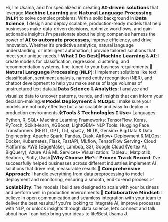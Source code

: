 Hi, I’m Usama, and I'm specialized in creating 𝗔𝗜-𝗱𝗿𝗶𝘃𝗲𝗻 𝘀𝗼𝗹𝘂𝘁𝗶𝗼𝗻𝘀 that leverage 𝗠𝗮𝗰𝗵𝗶𝗻𝗲 𝗟𝗲𝗮𝗿𝗻𝗶𝗻𝗴 and 𝗡𝗮𝘁𝘂𝗿𝗮𝗹 𝗟𝗮𝗻𝗴𝘂𝗮𝗴𝗲 𝗣𝗿𝗼𝗰𝗲𝘀𝘀𝗶𝗻𝗴 (𝗡𝗟𝗣) to solve complex problems. With a solid background in 𝗗𝗮𝘁𝗮 𝗦𝗰𝗶𝗲𝗻𝗰𝗲, I design and deploy scalable, production-ready models that help businesses make data-driven decisions, optimize workflows, and gain actionable insights.I’m passionate about helping companies harness the power of 𝗔𝗜 𝘁𝗼 𝗮𝘂𝘁𝗼𝗺𝗮𝘁𝗲 𝗽𝗿𝗼𝗰𝗲𝘀𝘀𝗲𝘀, improve efficiency, and drive innovation. Whether it’s predictive analytics, natural language understanding, or intelligent automation, I provide tailored solutions that meet your unique needs.✨𝗪𝗵𝗮𝘁 𝗜 𝗗𝗼 𝗕𝗲𝘀𝘁🤖𝗠𝗮𝗰𝗵𝗶𝗻𝗲 𝗟𝗲𝗮𝗿𝗻𝗶𝗻𝗴 & 𝗔𝗜: I create models for classification, regression, clustering, and recommendation systems, fine-tuned to your business requirements.🧠𝗡𝗮𝘁𝘂𝗿𝗮𝗹 𝗟𝗮𝗻𝗴𝘂𝗮𝗴𝗲 𝗣𝗿𝗼𝗰𝗲𝘀𝘀𝗶𝗻𝗴 (𝗡𝗟𝗣): I implement solutions like text classification, sentiment analysis, named entity recognition (NER), and chatbot development to help you make sense of large volumes of unstructured text data.📊𝗗𝗮𝘁𝗮 𝗦𝗰𝗶𝗲𝗻𝗰𝗲 & 𝗔𝗻𝗮𝗹𝘆𝘁𝗶𝗰𝘀: I analyze and visualize data to uncover patterns, trends, and insights that can inform your decision-making.⚙️𝗠𝗼𝗱𝗲𝗹 𝗗𝗲𝗽𝗹𝗼𝘆𝗺𝗲𝗻𝘁 & 𝗠𝗟𝗢𝗽𝘀: I make sure your models are not only effective but also scalable and easy to deploy in production environments.🛠𝗧𝗼𝗼𝗹𝘀 & 𝗧𝗲𝗰𝗵𝗻𝗼𝗹𝗼𝗴𝗶𝗲𝘀 𝗜 𝗨𝘀𝗲• Languages: Python, R, SQL• Machine Learning Frameworks: TensorFlow, Keras, PyTorch, Scikit-learn, XGBoost, LightGBM• NLP Tools: Hugging Face Transformers (BERT, GPT, T5), spaCy, NLTK, Gensim• Big Data & Data Engineering: Apache Spark, Pandas, Dask, Airflow• Deployment & MLOps: Docker, Kubernetes, Flask, FastAPI, MLflow, TensorFlow Serving• Cloud Platforms: AWS (SageMaker, Lambda, S3), Google Cloud (Vertex AI, BigQuery), Azure AI & ML Services• Visualization: Tableau, Matplotlib, Seaborn, Plotly, Dash🌟𝗪𝗵𝘆 𝗖𝗵𝗼𝗼𝘀𝗲 𝗠𝗲?✅ 𝗣𝗿𝗼𝘃𝗲𝗻 𝗧𝗿𝗮𝗰𝗸 𝗥𝗲𝗰𝗼𝗿𝗱: I’ve successfully helped businesses across different industries implement AI solutions that drive real, measurable results.🔄 𝗖𝗼𝗺𝗽𝗿𝗲𝗵𝗲𝗻𝘀𝗶𝘃𝗲 𝗔𝗽𝗽𝗿𝗼𝗮𝗰𝗵: I handle everything from data preprocessing to model deployment and monitoring, ensuring a smooth, end-to-end process.📈 𝗦𝗰𝗮𝗹𝗮𝗯𝗶𝗹𝗶𝘁𝘆: The models I build are designed to scale with your business and perform well in production environments.🤝 𝗖𝗼𝗹𝗹𝗮𝗯𝗼𝗿𝗮𝘁𝗶𝘃𝗲 𝗠𝗶𝗻𝗱𝘀𝗲𝘁: I believe in open communication and seamless integration with your team to deliver the best results.If you're looking to integrate AI, improve processes with NLP, or unlock insights through data science, let’s connect and talk about how I can help bring your ideas to life!Best,Usama J.